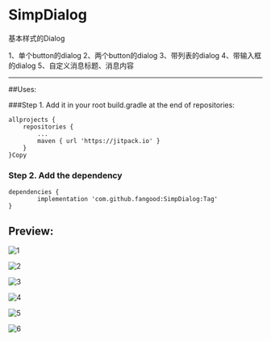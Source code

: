 # SimpDialog
基本样式的Dialog

1、单个button的dialog
2、两个button的dialog
3、带列表的dialog
4、带输入框的dialog
5、自定义消息标题、消息内容

-----------------------------------------

##Uses:

###Step 1. Add it in your root build.gradle at the end of repositories:

	allprojects {
		repositories {
			...
			maven { url 'https://jitpack.io' }
		}
	}Copy
### Step 2. Add the dependency

	dependencies {
	        implementation 'com.github.fangood:SimpDialog:Tag'
	}

## Preview:


![1](https://github.com/fangood/SimpDialog/blob/master/images/1.jpg "README.md")

![2](https://github.com/fangood/SimpDialog/blob/master/images/2.jpg "README.md")

![3](https://github.com/fangood/SimpDialog/blob/master/images/3.jpg "README.md")

![4](https://github.com/fangood/SimpDialog/blob/master/images/4.jpg "README.md")

![5](https://github.com/fangood/SimpDialog/blob/master/images/5.jpg "README.md")

![6](https://github.com/fangood/SimpDialog/blob/master/images/6.jpg "README.md")

